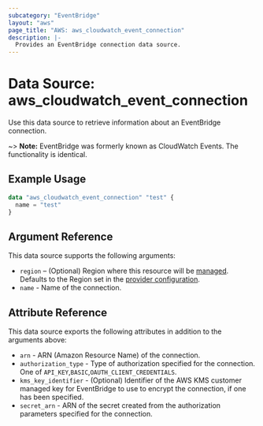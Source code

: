 ```yaml
---
subcategory: "EventBridge"
layout: "aws"
page_title: "AWS: aws_cloudwatch_event_connection"
description: |-
  Provides an EventBridge connection data source.
---
```


# Data Source: aws_cloudwatch_event_connection

Use this data source to retrieve information about an EventBridge connection.

~> **Note:** EventBridge was formerly known as CloudWatch Events. The functionality is identical.

## Example Usage

```terraform
data "aws_cloudwatch_event_connection" "test" {
  name = "test"
}
```

## Argument Reference

This data source supports the following arguments:

* `region` – (Optional) Region where this resource will be [managed](https://docs.aws.amazon.com/general/latest/gr/rande.html#regional-endpoints). Defaults to the Region set in the [provider configuration](https://registry.terraform.io/providers/hashicorp/aws/latest/docs#aws-configuration-reference).
* `name` - Name of the connection.

## Attribute Reference

This data source exports the following attributes in addition to the arguments above:

* `arn` - ARN (Amazon Resource Name) of the connection.
* `authorization_type` - Type of authorization specified for the connection. One of `API_KEY`,`BASIC`,`OAUTH_CLIENT_CREDENTIALS`.
* `kms_key_identifier` - (Optional) Identifier of the AWS KMS customer managed key for EventBridge to use to encrypt the connection, if one has been specified.
* `secret_arn` - ARN of the secret created from the authorization parameters specified for the connection.
